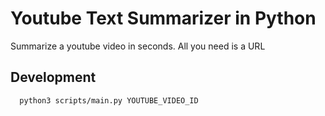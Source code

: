 # Youtube Text Summarizer in Python

Summarize a youtube video in seconds. All you need is a URL

## Development
```bash
  python3 scripts/main.py YOUTUBE_VIDEO_ID  
```
